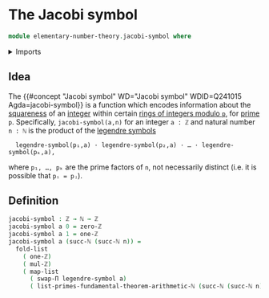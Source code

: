 # The Jacobi symbol

```agda
module elementary-number-theory.jacobi-symbol where
```

<details><summary>Imports</summary>

```agda
open import elementary-number-theory.fundamental-theorem-of-arithmetic
open import elementary-number-theory.integers
open import elementary-number-theory.legendre-symbol
open import elementary-number-theory.multiplication-integers
open import elementary-number-theory.natural-numbers

open import foundation.type-arithmetic-dependent-function-types
open import foundation.unit-type

open import lists.functoriality-lists
open import lists.lists
```

</details>

## Idea

The
{{#concept "Jacobi symbol" WD="Jacobi symbol" WDID=Q241015 Agda=jacobi-symbol}}
is a function which encodes information about the
[squareness](elementary-number-theory.squares-modular-arithmetic.md) of an
[integer](elementary-number-theory.integers.md) within certain
[rings of integers modulo `p`](elementary-number-theory.modular-arithmetic.md),
for [prime](elementary-number-theory.prime-numbers.md) `p`. Specifically,
`jacobi-symbol(a,n)` for an integer `a : ℤ` and natural number `n : ℕ` is the
product of the [legendre symbols](elementary-number-theory.legendre-symbol.md)

```text
  legendre-symbol(p₁,a) · legendre-symbol(p₂,a) · … · legendre-symbol(pₖ,a),
```

where `p₁, …, pₖ` are the prime factors of `n`, not necessarily distinct (i.e.
it is possible that `pᵢ = pⱼ`).

## Definition

```agda
jacobi-symbol : ℤ → ℕ → ℤ
jacobi-symbol a 0 = zero-ℤ
jacobi-symbol a 1 = one-ℤ
jacobi-symbol a (succ-ℕ (succ-ℕ n)) =
  fold-list
    ( one-ℤ)
    ( mul-ℤ)
    ( map-list
      ( swap-Π legendre-symbol a)
      ( list-primes-fundamental-theorem-arithmetic-ℕ (succ-ℕ (succ-ℕ n)) star))
```
